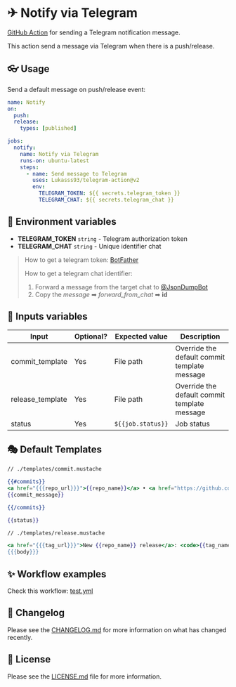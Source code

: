 # ✈ Notify via Telegram
[GitHub Action](https://github.com/features/actions) for sending a Telegram notification message.

This action send a message via Telegram when there is a push/release.

## 👓 Usage
Send a default message on push/release event:
```yaml
name: Notify
on:
  push:
  release:
    types: [published]

jobs:
  notify:
    name: Notify via Telegram
    runs-on: ubuntu-latest
    steps:
      - name: Send message to Telegram
        uses: Lukasss93/telegram-action@v2
        env:
          TELEGRAM_TOKEN: ${{ secrets.telegram_token }}
          TELEGRAM_CHAT: ${{ secrets.telegram_chat }}

```

## 💼 Environment variables

- **TELEGRAM_TOKEN** `string` - Telegram authorization token
- **TELEGRAM_CHAT** `string` - Unique identifier chat

>How to get a telegram token: [BotFather](https://core.telegram.org/bots#6-botfather)
>
>How to get a telegram chat identifier:
> 
>1. Forward a message from the target chat to [@JsonDumpBot](https://telegram.me/JsonDumpBot) 
>2. Copy the *message* ➡ *forward_from_chat* ➡ **id**


## 📝 Inputs variables

|Input           |Optional?|Expected value   |Description                                 |
|----------------|---------|-----------------|--------------------------------------------|
|commit_template |Yes      |File path        |Override the default commit template message|
|release_template|Yes      |File path        |Override the default commit template message|
|status          |Yes      |`${{job.status}}`|Job status                                  |


## 🎭 Default Templates

```mustache
// ./templates/commit.mustache

{{#commits}}
<a href="{{{repo_url}}}">{{repo_name}}</a> • <a href="https://github.com/{{actor}}">{{actor}}</a> • <a href="{{commit_url}}">{{commit_sha}}</a>
{{commit_message}}

{{/commits}}

{{status}}
```

```mustache
// ./templates/release.mustache

<a href="{{{tag_url}}}">New {{repo_name}} release</a>: <code>{{tag_name}}</code> ({{tag_type}})
{{{body}}}
```

## ✨ Workflow examples

Check this workflow: [test.yml](.github/workflows/test.yml)

## 📃 Changelog
Please see the [CHANGELOG.md](CHANGELOG.md) for more information on what has changed recently.

## 📖 License
Please see the [LICENSE.md](LICENSE) file for more information.